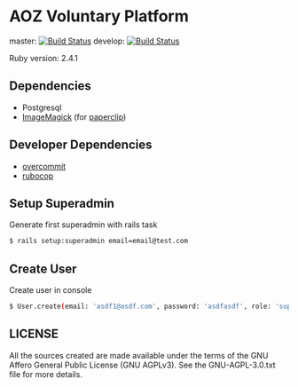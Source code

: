 # AOZ Voluntary Platform

master: [![Build Status](https://travis-ci.org/panter/aoz-003.svg?branch=master)](https://travis-ci.org/panter/aoz-003)
develop: [![Build Status](https://travis-ci.org/panter/aoz-003.svg?branch=develop)](https://travis-ci.org/panter/aoz-003)


Ruby version: 2.4.1

## Dependencies

- Postgresql
- [ImageMagick](http://www.imagemagick.org/) (for [paperclip](https://github.com/thoughtbot/paperclip))

## Developer Dependencies

- [overcommit](https://github.com/brigade/overcommit)
- [rubocop](https://github.com/bbatsov/rubocop)


## Setup Superadmin

Generate first superadmin with rails task
```bash
$ rails setup:superadmin email=email@test.com
```

## Create User

Create user in console
```bash
$ User.create(email: 'asdf1@asdf.com', password: 'asdfasdf', role: 'superadmin')
```



## LICENSE

All the sources created are made available under the terms
of the GNU Affero General Public License (GNU AGPLv3).
See the GNU-AGPL-3.0.txt file for more details.
